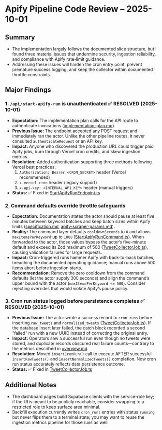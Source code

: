 # Apify Pipeline Code Review – 2025-10-01

## Summary
- The implementation largely follows the documented slice structure, but I found three material issues that undermine security, ingestion reliability, and compliance with Apify rate-limit guidance.
- Addressing these issues will harden the cron entry point, prevent premature success logging, and keep the collector within documented throttle constraints.

## Major Findings

### 1. `/api/start-apify-run` is unauthenticated ✅ RESOLVED (2025-10-01)
- **Expectation:** The implementation plan calls for the API route to authenticate invocations ([implementation-plan.md](file:///home/prinova/CodeProjects/agent-vibes/docs/apify-pipeline/implementation-plan.md#L252-L279)).
- **Previous Issue:** The endpoint accepted any POST request and immediately ran the actor. Unlike the other pipeline routes, it never consulted `authenticateRequest` or an API key.
- **Impact:** Anyone who discovered the production URL could trigger paid Apify jobs, burn through Vercel cron credits, and skew ingestion metrics.
- **Resolution:** Added authentication supporting three methods following Vercel best practices:
  1. `Authorization: Bearer <CRON_SECRET>` header (Vercel recommended)
  2. `x-vercel-cron` header (legacy support)
  3. `x-api-key: <INTERNAL_API_KEY>` header (manual triggers)
- **Status:** ✅ Fixed in [StartApifyRunEndpoint.ts](file:///home/prinova/CodeProjects/agent-vibes/src/ApifyPipeline/Web/Application/Commands/StartApifyRun/StartApifyRunEndpoint.ts)

### 2. Command defaults override throttle safeguards
- **Expectation:** Documentation states the actor should pause at least five minutes between keyword batches and keep batch sizes within Apify limits ([specification.md](file:///home/prinova/CodeProjects/agent-vibes/docs/apify-pipeline/specification.md#L18-L24), [apify-scraper-params.md](file:///home/prinova/CodeProjects/agent-vibes/docs/apify-pipeline/web-results/apify-scraper-params.md#L13-L18)).
- **Reality:** The command layer defaults `cooldownSeconds` to `0` and allows `maxItemsPerKeyword` up to `1000` ([StartApifyRunCommand.ts](file:///home/prinova/CodeProjects/agent-vibes/src/ApifyPipeline/Web/Application/Commands/StartApifyRun/StartApifyRunCommand.ts#L3-L31)). When forwarded to the actor, those values bypass the actor’s five-minute default and exceed its Zod maximum of 500 ([TweetCollectorJob.ts](file:///home/prinova/CodeProjects/agent-vibes/src/ApifyPipeline/Background/Jobs/TweetCollector/TweetCollectorJob.ts#L23-L46)), causing validation failures for large requests.
- **Impact:** Cron-triggered runs hammer Apify with back-to-back batches, breaching the documented operating guidance; manual runs above 500 items abort before ingestion starts.
- **Recommendation:** Remove the zero cooldown from the command defaults (let the actor supply 300 seconds) and align the command’s upper bound with the actor (`maxItemsPerKeyword <= 500`). Consider rejecting overrides that would violate Apify’s pause policy.

### 3. Cron run status logged before persistence completes ✅ RESOLVED (2025-10-01)
- **Previous Issue:** The actor wrote a success record to `cron_runs` before inserting `raw_tweets` and `normalized_tweets` ([TweetCollectorJob.ts](file:///home/prinova/CodeProjects/agent-vibes/src/ApifyPipeline/Background/Jobs/TweetCollector/TweetCollectorJob.ts#L202-L260)). If the database insert later failed, the catch block recorded a second "failed" run with a new UUID instead of correcting the original entry.
- **Impact:** Operators saw a successful run even though no tweets were stored, and duplicate records obscured real failure counts—contrary to the metrics described in [overview.md](file:///home/prinova/CodeProjects/agent-vibes/docs/apify-pipeline/overview.md#L99-L105).
- **Resolution:** Moved `insertCronRun()` call to execute AFTER successful `insertRawTweets()` and `insertNormalizedTweets()` completion. Now cron run status accurately reflects data persistence outcome.
- **Status:** ✅ Fixed in [TweetCollectorJob.ts](file:///home/prinova/CodeProjects/agent-vibes/src/ApifyPipeline/Background/Jobs/TweetCollector/TweetCollectorJob.ts)

## Additional Notes
- The dashboard pages build Supabase clients with the service-role key; if the UI is meant to be publicly reachable, consider swapping to a restricted role to keep surface area minimal.
- Backfill execution currently writes `cron_runs` entries with status `running` but never flips them to a terminal state; you may want to reuse the ingestion metrics pipeline for those runs as well.

